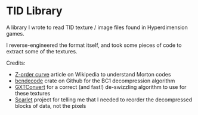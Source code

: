 # TID Library
A library I wrote to read TID texture / image files found in Hyperdimension games.

I reverse-engineered the format itself, and took some pieces of code to extract some of the textures.

Credits:
 - [Z-order curve](https://en.wikipedia.org/wiki/Z-order_curve) article on Wikipedia to understand Morton codes
 - [bcndecode](https://github.com/ifeherva/bcndecode) crate on Github for the BC1 decompression algorithm
 - [GXTConvert](https://github.com/xdanieldzd/GXTConvert) for a correct (and fast!) de-swizzling algorithm to use for these textures
 - [Scarlet](https://github.com/xdanieldzd/Scarlet) project for telling me that I needed to reorder the decompressed blocks of data, not the pixels
